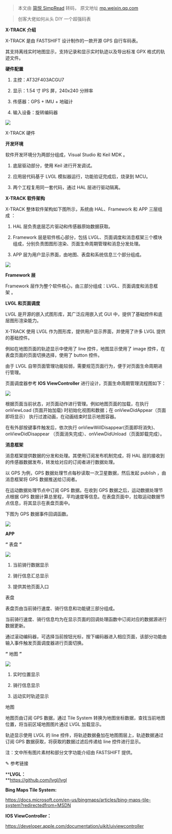 > 本文由 [简悦 SimpRead](http://ksria.com/simpread/) 转码， 原文地址 [mp.weixin.qq.com](https://mp.weixin.qq.com/s/rCtmW7tawr7zRIuMK1l5Iw)

> 创客大佬如何从头 DIY 一个超强码表

**X-TRACK 介绍**

X-TRACK 是由 FASTSHIFT 设计制作的一款开源 GPS 自行车码表。

其支持离线实时地图显示，支持记录和显示实时轨迹以及导出标准 GPX 格式的轨迹文件。

**硬件配置**  

1. 主控：AT32F403ACGU7

2. 显示：1.54 寸 IPS 屏，240x240 分辨率

3. 传感器：GPS + IMU + 地磁计

4. 输入设备：旋转编码器

![](https://mmbiz.qpic.cn/mmbiz_jpg/AVDJo94ibZ1ofhwzqjYLAoA0dpG3AksZTMeFozRKXaX962oZ7d9K9esY93bv2JdehIKMuDA07sKCvBU5eXc4kRw/640?wx_fmt=jpeg)

X-TRACK 硬件  

**开发环境**

软件开发环境分为两部分组成，Visual Studio 和 Keil MDK 。

1. 底层驱动部分，使用 Keil 进行开发调试。

2. 应用层代码基于 LVGL 模拟器运行，功能验证完成后，烧录到 MCU。

3. 两个工程复用同一套代码，通过 HAL 层进行驱动隔离。

**X-TRACK 软件架构**

X-TRACK 整体软件架构如下图所示，系统由 HAL、Framework 和 APP 三层组成 ：

1. HAL 层负责底层芯片驱动和传感器原始数据获取。

2. Framework 层是软件核心部分，包括 LVGL、页面调度和消息框架三个模块组成，分别负责图图形渲染、页面生命周期管理和消息分发处理。

3. APP 层为用户显示界面，由地图、表盘和系统信息三个部分组成。

![](https://mmbiz.qpic.cn/mmbiz_png/AVDJo94ibZ1pKmO8UghY4y75pFd39n3ibEhTLZK4tNIicgndDxGjuNylbF0u1zaicD5LIedtcMibNR6nnw2WlmZ3sfw/640?wx_fmt=png)

**Framework 层**

Framework 层作为整个软件核心，由三部分组成：LVGL、页面调度和消息框架 。

**LVGL 和页面调度**

LVGL 是开源的嵌入式图形库，其广泛应用嵌入式 GUI 中，提供了基础控件和底层图形渲染能力。

X-TRACK 使用 LVGL 作为图形库，提供用户显示界面，并使用了许多 LVGL 提供的基础控件。

例如在地图页面的轨迹显示中使用了 line 控件，地图显示使用了 image 控件，在表盘页面的页面切换选择，使用了 button 控件。  

由于 LVGL 自带页面管理功能较弱，需要规范页面行为，便于对页面生命周期进行管理。

页面调度器参考 **IOS ViewController** 进行设计，页面生命周期管理流程图如下：

![](https://mmbiz.qpic.cn/mmbiz_jpg/AVDJo94ibZ1pKmO8UghY4y75pFd39n3ibECcCsvAjNcQicLGibOrK2aAfHNHZZHn5SpZoB4icVcDCEeibBgZKsYluEGQ/640?wx_fmt=jpeg)

根据页面当前状态，对页面动作进行管理。例如地图页面的加载，在执行 onViewLoad (页面开始加载) 时初始化视图和数据；在 onViewDidAppear（页面即将显示） 执行过渡动画，在动画结束时显示地图容器。

在有外部按键事件触发后，依次执行 onViewWillDisappear(页面即将消失)、 onViewDidDisappear （页面消失完成）、onViewDidUnload（页面卸载完成）。

**消息框架**

消息框架提供数据的分发和处理。其使用订阅发布机制完成，将 HAL 层的接收到的传感器数据发布，转发给对应的订阅者进行数据处理。

以 GPS 为例，GPS 数据处理节点每秒读取一次卫星数据，然后发起 publish ，由消息框架将 GPS 数据推送给订阅者。

在运动数据处理节点中订阅 GPS 数据。在收到 GPS 数据之后，运动数据处理节点根据 GPS 数据计算总里程，平均速度等信息。在表盘页面中，拉取运动数据节点信息，将其显示在表盘页面中。

下图为 GPS 数据事件回调函数。

![](https://mmbiz.qpic.cn/mmbiz_png/AVDJo94ibZ1ofhwzqjYLAoA0dpG3AksZTbYCicB9ZYs4f78JIStjIoFcHficN3F9y46gL6syGVO9fBXyBccbhLwPA/640?wx_fmt=png)

**APP**

**“** 表盘 **”**

![](https://mmbiz.qpic.cn/mmbiz_png/AVDJo94ibZ1ofhwzqjYLAoA0dpG3AksZT7t3hKPSQ2vAHwNUxkZVhCQDlz9Qle3KDhCtgxFiaYibw3Y1pzMcdxeRw/640?wx_fmt=png)

1. 当前骑行数据显示

 2. 骑行信息汇总显示

3. 提供其他页面入口

表盘

表盘页由当前骑行速度、骑行信息和功能键三部分组成。  

当前骑行速度、骑行信息均为在显示页面的回调处理函数中订阅对应的数据源进行数据更新。

通过滚动编码器，可选择当前按钮光标，按下编码器进入相应页面，该部分功能由输入事件触发页面调度器进行页面切换。

  

**“** 地图 **”**

![](https://mmbiz.qpic.cn/mmbiz_jpg/AVDJo94ibZ1pKmO8UghY4y75pFd39n3ibErtcdgfWE8iaCKpYMthBJ1ibZdibP48ZLIqSUeEfk3t7qoiaaicgoEsvCLCA/640?wx_fmt=jpeg)

1. 实时位置显示

 2. 骑行信息显示

3. 运动实时轨迹显示 

地图

地图页由订阅 GPS 数据，通过 Tile System 转换为地图坐标数据，查找当前地图位置，将当前区域地图图片通过 LVGL 加载显示。

轨迹显示使用 LVGL 的 line 控件，将轨迹数据叠加在地图图层上，轨迹数据通过订阅 GPS 数据获取，将获取的数据过滤后传递给 line 控件进行显示。

注：文中所有图片素材和部分文字功能介绍由 FASTSHIFT 提供。  

  

✎ 参考链接 

  

****LVGL：**  
**https://github.com/lvgl/lvgl

**Bing Maps Tile System:**

https://docs.microsoft.com/en-us/bingmaps/articles/bing-maps-tile-system?redirectedfrom=MSDN

**IOS ViewController：**  

https://developer.apple.com/documentation/uikit/uiviewcontroller